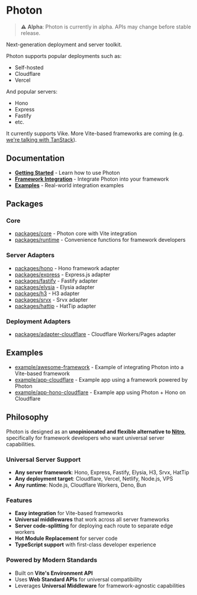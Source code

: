 # Photon

> ⚠️ **Alpha**: Photon is currently in alpha. APIs may change before stable release.

Next-generation deployment and server toolkit.

Photon supports popular deployments such as:
 - Self-hosted
 - Cloudflare
 - Vercel

And popular servers:
 - Hono
 - Express
 - Fastify
 - etc.

It currently supports Vike. More Vite-based frameworks are coming (e.g. [we're talking with TanStack](https://github.com/SeanCassiere/cautious-giggle)).


## Documentation

- **[Getting Started](https://photonjs.dev/get-started)** - Learn how to use Photon
- **[Framework Integration](https://photonjs.dev/guide/framework-integration)** - Integrate Photon into your framework
- **[Examples](./example)** - Real-world integration examples


## Packages

### Core
- [packages/core](./packages/core) - Photon core with Vite integration
- [packages/runtime](./packages/runtime) - Convenience functions for framework developers

### Server Adapters
- [packages/hono](./packages/hono) - Hono framework adapter
- [packages/express](./packages/express) - Express.js adapter
- [packages/fastify](./packages/fastify) - Fastify adapter
- [packages/elysia](./packages/elysia) - Elysia adapter
- [packages/h3](./packages/h3) - H3 adapter
- [packages/srvx](./packages/srvx) - Srvx adapter
- [packages/hattip](./packages/hattip) - HatTip adapter

### Deployment Adapters
- [packages/adapter-cloudflare](./packages/adapter-cloudflare) - Cloudflare Workers/Pages adapter

## Examples
- [example/awesome-framework](./example/awesome-framework) - Example of integrating Photon into a Vite-based framework
- [example/app-cloudflare](./example/app-cloudflare) - Example app using a framework powered by Photon
- [example/app-hono-cloudflare](./example/app-hono-cloudflare) - Example app using Photon + Hono on Cloudflare


## Philosophy

Photon is designed as an **unopinionated and flexible alternative to [Nitro](https://nitro.build/)**, specifically for framework developers who want universal server capabilities.

### Universal Server Support
- **Any server framework**: Hono, Express, Fastify, Elysia, H3, Srvx, HatTip
- **Any deployment target**: Cloudflare, Vercel, Netlify, Node.js, VPS
- **Any runtime**: Node.js, Cloudflare Workers, Deno, Bun

### Features
- **Easy integration** for Vite-based frameworks
- **Universal middlewares** that work across all server frameworks
- **Server code-splitting** for deploying each route to separate edge workers
- **Hot Module Replacement** for server code
- **TypeScript support** with first-class developer experience

### Powered by Modern Standards
- Built on **Vite's Environment API**
- Uses **Web Standard APIs** for universal compatibility
- Leverages **Universal Middleware** for framework-agnostic capabilities
